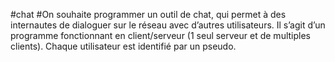 #chat
#On souhaite programmer un outil de chat, qui permet à des internautes de dialoguer sur le réseau avec d’autres utilisateurs. Il s’agit d’un programme fonctionnant en client/serveur (1 seul serveur et de multiples clients).  Chaque utilisateur est identifié par un pseudo.
